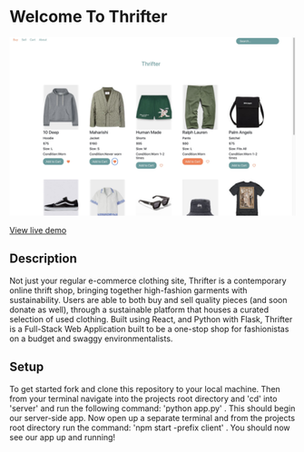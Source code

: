 # Welcome To Thrifter

<img src="./client/public/thrifter-SC1.jpg" alt="app-img" width="550"/>

[View live demo](https://www.loom.com/share/1929a9b14b9e45e2ae4466d23d98a256?sid=1bc5230b-3fe9-4612-ab87-5091b54d9ed6)

## Description

 Not just your regular e-commerce clothing site, Thrifter is a contemporary online thrift shop, bringing together high-fashion garments with sustainability. Users are able to both buy and sell quality pieces (and soon donate as well), through a sustainable platform that houses a curated selection of used clothing. Built using React, and Python with Flask, Thrifter is a Full-Stack Web Application built to be a one-stop shop for fashionistas on a budget and swaggy environmentalists.


## Setup

To get started fork and clone this repository to your local machine. Then from your terminal navigate into the projects root directory and 'cd' into 'server' and run the following command: 'python app.py' . This should begin our server-side app. Now open up a separate terminal and from the projects root directory run the command: 'npm start -prefix client' . You should now see our app up and running!